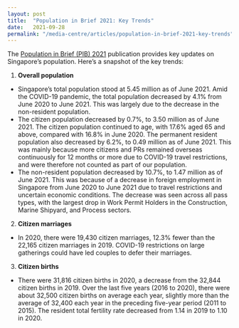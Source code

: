 ```yaml
---
layout: post
title:  "Population in Brief 2021: Key Trends"
date:   2021-09-28
permalink: "/media-centre/articles/population-in-brief-2021-key-trends"
---
```


The [Population in Brief (PIB) 2021](https://www.population.gov.sg/files/media-centre/publications/Population-in-brief-2021.pdf) publication provides key updates on Singapore’s population. Here’s a snapshot of the key trends:
1. **Overall population**
 * Singapore’s total population stood at 5.45 million as of June 2021. Amid the COVID-19 pandemic, the total population decreased by 4.1% from June 2020 to June 2021. This was largely due to the decrease in the non-resident population. 
* The citizen population decreased by 0.7%, to 3.50 million as of June 2021. The citizen population continued to age, with 17.6% aged 65 and above, compared with 16.8% in June 2020. The permanent resident population also decreased by 6.2%, to 0.49 million as of June 2021. This was mainly because more citizens and PRs remained overseas continuously for 12 months or more due to COVID-19 travel restrictions, and were therefore not counted as part of our population.
* The non-resident population decreased by 10.7%, to 1.47 million as of June 2021. This was because of a decrease in foreign employment in Singapore from June 2020 to June 2021 due to travel restrictions and uncertain economic conditions. The decrease was seen across all pass types, with the largest drop in Work Permit Holders in the Construction, Marine Shipyard, and Process sectors.
2. **Citizen marriages**
* In 2020, there were 19,430 citizen marriages, 12.3% fewer than the 22,165 citizen marriages in 2019. COVID-19 restrictions on large gatherings could have led couples to defer their marriages.
3. **Citizen births**
  * There were 31,816 citizen births in 2020, a decrease from the 32,844 citizen births in 2019. Over the last five years (2016 to 2020), there were about 32,500 citizen births on average each year, slightly more than the average of 32,400 each year in the preceding five-year period (2011 to 2015). The resident total fertility rate decreased from 1.14 in 2019 to 1.10 in 2020. 
